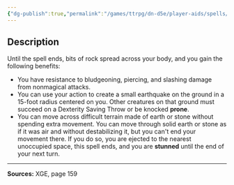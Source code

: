 ```yaml
---
{"dg-publish":true,"permalink":"/games/ttrpg/dn-d5e/player-aids/spells/level-6/investiture-of-stone/","tags":["TTRPG/DND/5e","verbal","somatic","concentration","Spell"],"noteIcon":""}
---
```



## Description
Until the spell ends, bits of rock spread across your body, and you gain the following benefits:
- You have resistance to bludgeoning, piercing, and slashing damage from nonmagical attacks.
- You can use your action to create a small earthquake on the ground in a 15-foot radius centered on you.
	Other creatures on that ground must succeed on a Dexterity Saving Throw or be knocked **prone**.
- You can move across difficult terrain made of earth or stone without spending extra movement.
	You can move through solid earth or stone as if it was air and without destabilizing it, but you can't end your movement there.
	If you do so, you are ejected to the nearest unoccupied space, this spell ends, and you are **stunned** until the end of your next turn.

---

**Sources:** XGE, page 159

